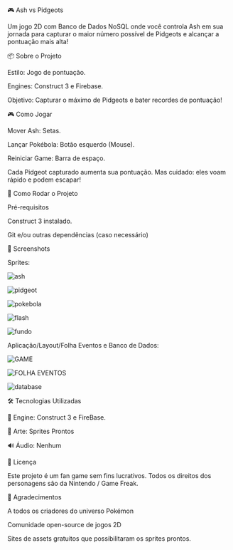 🎮 Ash vs Pidgeots

Um jogo 2D com Banco de Dados NoSQL onde você controla Ash em sua jornada para capturar o maior número possível de Pidgeots e alcançar a pontuação mais alta!


📦 Sobre o Projeto

Estilo: Jogo de pontuação.

Engines: Construct 3 e Firebase.

Objetivo: Capturar o máximo de Pidgeots e bater recordes de pontuação!


🎮 Como Jogar

Mover Ash: Setas.

Lançar Pokébola: Botão esquerdo (Mouse).

Reiniciar Game: Barra de espaço.

Cada Pidgeot capturado aumenta sua pontuação. Mas cuidado: eles voam rápido e podem escapar!


🚀 Como Rodar o Projeto

Pré-requisitos

Construct 3 instalado.

Git e/ou outras dependências (caso necessário)


📸 Screenshots


Sprites:


![ash](https://github.com/user-attachments/assets/f9d08174-7415-40cb-80e7-d9ca400cd9a3)


![pidgeot](https://github.com/user-attachments/assets/591003aa-ea09-4c2f-9709-1eed0a08e5b4)


![pokebola](https://github.com/user-attachments/assets/12985002-0e4e-4115-a229-409af8f96c75)


![flash](https://github.com/user-attachments/assets/784b0c6d-88d4-4e31-88e5-8300fef96949)


![fundo](https://github.com/user-attachments/assets/506783d6-465d-4315-8dd3-a2e06c51a118)


Aplicação/Layout/Folha Eventos e Banco de Dados:


![GAME](https://github.com/user-attachments/assets/deced305-58a9-4d1f-a58f-5ce424fa0be9)


![FOLHA EVENTOS](https://github.com/user-attachments/assets/09e935be-f1f5-4b96-ab31-8d65ccf0f394)


![database](https://github.com/user-attachments/assets/7ee2a11f-bde0-4d50-8de3-93d13c9b1dfb)


🛠️ Tecnologias Utilizadas

🧱 Engine: Construct 3 e FireBase.

🎨 Arte: Sprites Prontos

🔊 Áudio: Nenhum


📄 Licença

Este projeto é um fan game sem fins lucrativos.
Todos os direitos dos personagens são da Nintendo / Game Freak.


🙌 Agradecimentos

A todos os criadores do universo Pokémon

Comunidade open-source de jogos 2D

Sites de assets gratuitos que possibilitaram os sprites prontos.

